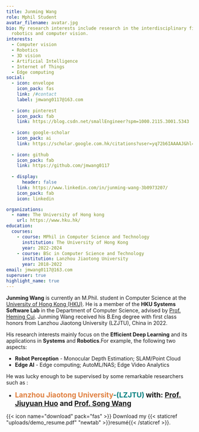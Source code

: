 ```yaml
---
title: Junming Wang
role: Mphil Student
avatar_filename: avatar.jpg
bio: My research interests include research in the interdisciplinary field of
  robotics and computer vision.
interests:
  - Computer vision
  - Robotics
  - 3D vision
  - Artificial Intelligence
  - Internet of Things
  - Edge computing
social:
  - icon: envelope
    icon_pack: fas
    link: /#contact
    label: jmwang0117@163.com
    
  - icon: pinterest
    icon_pack: fab
    link: https://blog.csdn.net/smallEngineer?spm=1000.2115.3001.5343
    
  - icon: google-scholar
    icon_pack: ai
    link: https://scholar.google.com.hk/citations?user=yq72b6IAAAAJ&hl=zh-CN
    
  - icon: github
    icon_pack: fab
    link: https://github.com/jmwang0117
    
  - display:
      header: false
    link: https://www.linkedin.com/in/junming-wang-3b0973207/
    icon_pack: fab
    icon: linkedin

organizations:
  - name: The University of Hong kong
    url: https://www.hku.hk/
education:
  courses:
    - course: MPhil in Computer Science and Technology
      institution: The University of Hong Kong
      year: 2022-2024
    - course: BSc in Computer Science and Technology
      institution: Lanzhou Jiaotong University
      year: 2018-2022
email: jmwang0117@163.com
superuser: true
highlight_name: true
---
```

**Junming Wang** is currently an M.Phil. student in Computer Science at the [University of Hong Kong (HKU)](https://www.hku.hk/). He is a member of the **HKU Systems Software Lab** in the Department of Computer Science, advised by [Prof. Heming Cui](https://i.cs.hku.hk/~heming/). Junming Wang received his B.Eng degree with first class honors from Lanzhou Jiaotong University (LZJTU), China in 2022.</br>

His research interests mainly focus on the **Efficient Deep Learning** and its applications in **Systems** and **Robotics**.For example, the following two aspects:</br>
- **Robot Perception** - Monocular Depth Estimation; SLAM/Point Cloud
- **Edge AI** - Edge computing; AutoML/NAS; Edge Video Analytics

He was lucky enough to be supervised by some remarkable researchers such as : 

* <b style="color:#E08040; font-size:19px">**Lanzhou Jiaotong University**</b><b style="color:#008080; font-size:19px">-(LZJTU)</b>
  <b style="font-size:19px">
      **with:** [Prof. Jiuyuan Huo](http://faculty.lzjtu.edu.cn/hjy/zh_CN/index.htm) **and**  [Prof. Song Wang](https://dxxy.lzjtu.edu.cn/info/1156/3000.htm)
  </b>
  

{{< icon name="download" pack="fas" >}} Download my {{< staticref "uploads/demo_resume.pdf" "newtab" >}}resumé{{< /staticref >}}.

